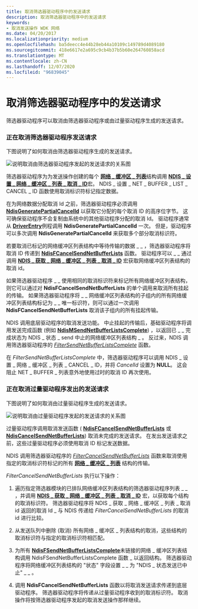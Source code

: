 ```yaml
---
title: 取消筛选器驱动程序中的发送请求
description: 取消筛选器驱动程序中的发送请求
keywords:
- 取消发送操作 WDK 网络
ms.date: 04/20/2017
ms.localizationpriority: medium
ms.openlocfilehash: ba5deecc4e44b28eb44a10109c149789d4089180
ms.sourcegitcommit: 418e6617e2a695c9cb4b37b5b60e264760858acd
ms.translationtype: MT
ms.contentlocale: zh-CN
ms.lasthandoff: 12/07/2020
ms.locfileid: "96839045"
---
```

# <a name="canceling-a-send-request-in-a-filter-driver"></a>取消筛选器驱动程序中的发送请求





筛选器驱动程序可以取消由筛选器驱动程序或由过量驱动程序生成的发送请求。

### <a name="canceling-filter-driver-send-requests"></a>正在取消筛选器驱动程序发送请求

下图说明了如何取消由筛选器驱动程序生成的发送请求。

![说明取消由筛选器驱动程序发起的发送请求的关系图](images/filtercancelsend.png)

筛选器驱动程序为为发送操作创建的每个 [**网络 \_ 缓冲区 \_ 列表**](/windows-hardware/drivers/ddi/ndis/ns-ndis-_net_buffer_list)结构调用 [**NDIS \_ 设置 \_ 网络 \_ 缓冲区 \_ 列表 \_ 取消 \_ ID**](/windows-hardware/drivers/ddi/ndis/nf-ndis-ndis_set_net_buffer_list_cancel_id)宏。 NDIS \_ 设置 \_ NET \_ BUFFER \_ LIST \_ CANCEL \_ ID 函数使用取消标识符标记指定数据。

在为网络数据分配取消 Id 之前，筛选器驱动程序必须调用 [**NdisGeneratePartialCancelId**](/windows-hardware/drivers/ddi/ndis/nf-ndis-ndisgeneratepartialcancelid) 以获取它分配的每个取消 ID 的高序位字节。 这可确保驱动程序不会复制由系统中的其他驱动程序分配的取消 Id。 驱动程序通常从 [**DriverEntry**](/windows-hardware/drivers/ddi/wdm/nc-wdm-driver_initialize)例程调用 **NdisGeneratePartialCancelId** 一次。 但是，驱动程序可以多次调用 **NdisGeneratePartialCancelId** 来获取多个部分取消标识符。

若要取消已标记的网络缓冲区列表结构中等待传输的数据 \_ \_ ，筛选器驱动程序将取消 ID 传递到 [**NdisFCancelSendNetBufferLists**](/windows-hardware/drivers/ddi/ndis/nf-ndis-ndisfcancelsendnetbufferlists) 函数。 驱动程序可以 \_ \_ 通过调用 [**NDIS \_ 获取 \_ 网络 \_ 缓冲区 \_ 列表 \_ 取消 \_ ID**](/windows-hardware/drivers/ddi/ndis/nf-ndis-ndis_get_net_buffer_list_cancel_id) 宏获取网络缓冲区列表结构的取消 id。

如果筛选器驱动程序 \_ \_ 使用相同的取消标识符来标记所有网络缓冲区列表结构，则它可以通过对 **NdisFCancelSendNetBufferLists** 的单个调用来取消所有挂起的传输。 如果筛选器驱动程序将 \_ \_ 网络缓冲区列表结构的子组内的所有网络缓冲区列表结构标记为 \_ \_ 唯一标识符，则可以通过一次调用 **NdisFCancelSendNetBufferLists** 取消该子组内的所有挂起传输。

NDIS 调用底层驱动程序的取消发送功能。 中止挂起的传输后，基础驱动程序将调用发送完成函数 (例如 [**NdisMSendNetBufferListsComplete**](/windows-hardware/drivers/ddi/ndis/nf-ndis-ndismsendnetbufferlistscomplete)) ，以返回已 \_ \_ 完成状态为 NDIS \_ 状态 \_ send 中止的网络缓冲区列表结构 \_ 。 反过来，NDIS 调用筛选器驱动程序的 [*FilterSendNetBufferListsComplete*](/windows-hardware/drivers/ddi/ndis/nc-ndis-filter_send_net_buffer_lists_complete) 函数。

在 *FilterSendNetBufferListsComplete* 中，筛选器驱动程序可以调用 NDIS \_ 设置 \_ 网络 \_ 缓冲区 \_ 列表 \_ CANCEL \_ ID，并将 *CancelId* 设置为 **NULL**。 这会阻止 NET \_ BUFFER \_ 列表意外地使用过时的取消 ID 再次使用。

### <a name="canceling-send-requests-originated-by-overlying-drivers"></a>正在取消过量驱动程序发出的发送请求

下图说明了如何取消由过量驱动程序生成的发送请求。

![说明取消由过量驱动程序发起的发送请求的关系图](images/cancelfiltersend.png)

过量驱动程序调用取消发送函数 ( [**NdisFCancelSendNetBufferLists**](/windows-hardware/drivers/ddi/ndis/nf-ndis-ndisfcancelsendnetbufferlists) 或 [**NdisCancelSendNetBufferLists**](/windows-hardware/drivers/ddi/ndis/nf-ndis-ndiscancelsendnetbufferlists)) 取消未完成的发送请求。 在发出发送请求之前，这些过量驱动程序必须使用取消 ID 标记发送数据。

NDIS 调用筛选器驱动程序的 [*FilterCancelSendNetBufferLists*](/windows-hardware/drivers/ddi/ndis/nc-ndis-filter_cancel_send_net_buffer_lists) 函数来取消使用指定的取消标识符标记的所有 [**网络 \_ 缓冲区 \_ 列表**](/windows-hardware/drivers/ddi/ndis/ns-ndis-_net_buffer_list) 结构的传输。

*FilterCancelSendNetBufferLists* 执行以下操作：

1.  遍历指定筛选器模块的已排队网络缓冲区列表结构的筛选器驱动程序列表 \_ \_ ，并调用 [**NDIS \_ 获取 \_ 网络 \_ 缓冲区 \_ 列表 \_ 取消 \_ ID**](/windows-hardware/drivers/ddi/ndis/nf-ndis-ndis_get_net_buffer_list_cancel_id) 宏，以获取每个结构的取消标识符。 筛选器驱动程序将 NDIS \_ 获取 \_ 网络 \_ 缓冲区 \_ 列表 \_ 取消 id 返回的取消 Id \_ 与 NDIS 传递给 *FilterCancelSendNetBufferLists* 的取消 id 进行比较。

2.  从发送队列中删除 (取消) 所有网络 \_ 缓冲区 \_ 列表结构的取消，这些结构的取消标识符与指定的取消标识符相匹配。

3.  为所有 [**NdisFSendNetBufferListsComplete**](/windows-hardware/drivers/ddi/ndis/nf-ndis-ndisfsendnetbufferlistscomplete)未链接的网络 \_ 缓冲区列表结构调用 NdisFSendNetBufferListsComplete 函数 \_ 以返回结构。 筛选器驱动程序将网络缓冲区列表结构的 "状态" 字段设置 \_ \_ 为 "NDIS \_ 状态发送已中止" \_ \_ 。

4.  调用 **NdisFCancelSendNetBufferLists** 函数以将取消发送请求传递到底层驱动程序。 筛选器驱动程序将传递从过量驱动程序收到的取消标识符。 取消操作将按筛选器驱动程序发起的取消发送操作那样继续。

 

